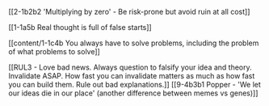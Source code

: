 [[2-1b2b2 'Multiplying by zero' - Be risk-prone but avoid ruin at all cost]]

[[1-1a5b Real thought is full of false starts]]

[[content/1-1c4b You always have to solve problems, including the problem of what problems to solve]]

[[RUL3 - Love bad news. Always question to falsify your idea and theory. Invalidate ASAP. How fast you can invalidate matters as much as how fast you can build them. Rule out bad explanations.]]
	[[9-4b3b1 Popper - 'We let our ideas die in our place' (another difference between memes vs genes)]]

